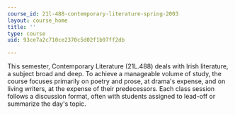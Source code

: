 ```yaml
---
course_id: 21l-488-contemporary-literature-spring-2003
layout: course_home
title: ''
type: course
uid: 93ce7a2c710ce2370c5d02f1b97ff2db

---
```

This semester, Contemporary Literature (21L.488) deals with Irish literature, a subject broad and deep. To achieve a manageable volume of study, the course focuses primarily on poetry and prose, at drama's expense, and on living writers, at the expense of their predecessors. Each class session follows a discussion format, often with students assigned to lead-off or summarize the day's topic.

